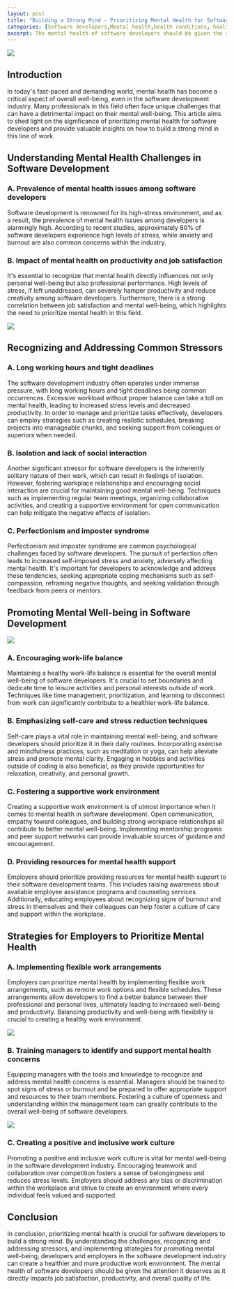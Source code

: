 ```yaml
---
layout: post
title: "Building a Strong Mind - Prioritizing Mental Health for Software Developers"
categories: [Software developers,Mental health,health conditions, health concerns]
excerpt: The mental health of software developers should be given the attention it deserves as it directly impacts job satisfaction, productivity, and overall quality of life.
---
```


![](../images/Developer1.jfif)
## Introduction

In today's fast-paced and demanding world, mental health has become a critical aspect of overall well-being, even in the software development industry. Many professionals in this field often face unique challenges that can have a detrimental impact on their mental well-being. This article aims to shed light on the significance of prioritizing mental health for software developers and provide valuable insights on how to build a strong mind in this line of work.

## Understanding Mental Health Challenges in Software Development

### A. Prevalence of mental health issues among software developers

Software development is renowned for its high-stress environment, and as a result, the prevalence of mental health issues among developers is alarmingly high. According to recent studies, approximately 80% of software developers experience high levels of stress, while anxiety and burnout are also common concerns within the industry.

### B. Impact of mental health on productivity and job satisfaction

It's essential to recognize that mental health directly influences not only personal well-being but also professional performance. High levels of stress, if left unaddressed, can severely hamper productivity and reduce creativity among software developers. Furthermore, there is a strong correlation between job satisfaction and mental well-being, which highlights the need to prioritize mental health in this field.

![](../images/DeveloperWorkload_1.jfif)
## Recognizing and Addressing Common Stressors

### A. Long working hours and tight deadlines

The software development industry often operates under immense pressure, with long working hours and tight deadlines being common occurrences. Excessive workload without proper balance can take a toll on mental health, leading to increased stress levels and decreased productivity. In order to manage and prioritize tasks effectively, developers can employ strategies such as creating realistic schedules, breaking projects into manageable chunks, and seeking support from colleagues or superiors when needed.

### B. Isolation and lack of social interaction

Another significant stressor for software developers is the inherently solitary nature of their work, which can result in feelings of isolation. However, fostering workplace relationships and encouraging social interaction are crucial for maintaining good mental well-being. Techniques such as implementing regular team meetings, organizing collaborative activities, and creating a supportive environment for open communication can help mitigate the negative effects of isolation.

### C. Perfectionism and imposter syndrome

Perfectionism and imposter syndrome are common psychological challenges faced by software developers. The pursuit of perfection often leads to increased self-imposed stress and anxiety, adversely affecting mental health. It's important for developers to acknowledge and address these tendencies, seeking appropriate coping mechanisms such as self-compassion, reframing negative thoughts, and seeking validation through feedback from peers or mentors.

## Promoting Mental Well-being in Software Development

![](../images/DeveloperWLB2.jfif)
### A. Encouraging work-life balance

Maintaining a healthy work-life balance is essential for the overall mental well-being of software developers. It's crucial to set boundaries and dedicate time to leisure activities and personal interests outside of work. Techniques like time management, prioritization, and learning to disconnect from work can significantly contribute to a healthier work-life balance.

### B. Emphasizing self-care and stress reduction techniques

Self-care plays a vital role in maintaining mental well-being, and software developers should prioritize it in their daily routines. Incorporating exercise and mindfulness practices, such as meditation or yoga, can help alleviate stress and promote mental clarity. Engaging in hobbies and activities outside of coding is also beneficial, as they provide opportunities for relaxation, creativity, and personal growth.

### C. Fostering a supportive work environment

Creating a supportive work environment is of utmost importance when it comes to mental health in software development. Open communication, empathy toward colleagues, and building strong workplace relationships all contribute to better mental well-being. Implementing mentorship programs and peer support networks can provide invaluable sources of guidance and encouragement.

### D. Providing resources for mental health support

Employers should prioritize providing resources for mental health support to their software development teams. This includes raising awareness about available employee assistance programs and counseling services. Additionally, educating employees about recognizing signs of burnout and stress in themselves and their colleagues can help foster a culture of care and support within the workplace.

## Strategies for Employers to Prioritize Mental Health

### A. Implementing flexible work arrangements

Employers can prioritize mental health by implementing flexible work arrangements, such as remote work options and flexible schedules. These arrangements allow developers to find a better balance between their professional and personal lives, ultimately leading to increased well-being and productivity. Balancing productivity and well-being with flexibility is crucial to creating a healthy work environment.

![](../images/DeveloperManager4.jfif)

### B. Training managers to identify and support mental health concerns

Equipping managers with the tools and knowledge to recognize and address mental health concerns is essential. Managers should be trained to spot signs of stress or burnout and be prepared to offer appropriate support and resources to their team members. Fostering a culture of openness and understanding within the management team can greatly contribute to the overall well-being of software developers.

![](../images/DeveloperTeam3.jfif)
### C. Creating a positive and inclusive work culture

Promoting a positive and inclusive work culture is vital for mental well-being in the software development industry. Encouraging teamwork and collaboration over competition fosters a sense of belongingness and reduces stress levels. Employers should address any bias or discrimination within the workplace and strive to create an environment where every individual feels valued and supported.

## Conclusion

In conclusion, prioritizing mental health is crucial for software developers to build a strong mind. By understanding the challenges, recognizing and addressing stressors, and implementing strategies for promoting mental well-being, developers and employers in the software development industry can create a healthier and more productive work environment. The mental health of software developers should be given the attention it deserves as it directly impacts job satisfaction, productivity, and overall quality of life.